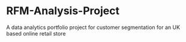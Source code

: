 # RFM-Analysis-Project
A data analytics portfolio project for customer segmentation for an UK based online retail store
